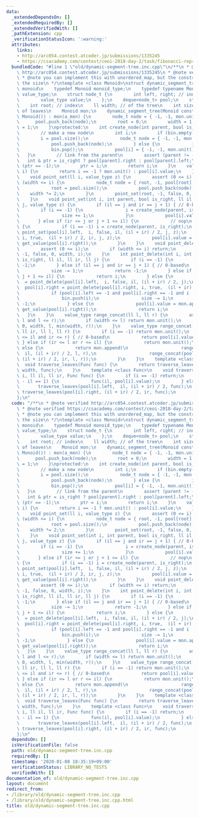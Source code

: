 ```yaml
---
data:
  _extendedDependsOn: []
  _extendedRequiredBy: []
  _extendedVerifiedWith: []
  _pathExtension: cpp
  _verificationStatusIcon: ':warning:'
  attributes:
    links:
    - http://arc054.contest.atcoder.jp/submissions/1335245
    - https://csacademy.com/contest/ceoi-2018-day-2/task/fibonacci-representations-small/
  bundledCode: "#line 1 \"old/dynamic-segment-tree.inc.cpp\"\n/**\n * @note verified\
    \ http://arc054.contest.atcoder.jp/submissions/1335245\n * @note verified https://csacademy.com/contest/ceoi-2018-day-2/task/fibonacci-representations-small/\n\
    \ * @note you can implement this with unordered_map, but the constructor requires\
    \ the size\n */\ntemplate <class Monoid>\nstruct dynamic_segment_tree { // on\
    \ monoid\n    typedef Monoid monoid_type;\n    typedef typename Monoid::value_type\
    \ value_type;\n    struct node_t {\n        int left, right; // indices on pool\n\
    \        value_type value;\n    };\n    deque<node_t> pool;\n    stack<int> bin;\n\
    \    int root; // index\n    ll width; // of the tree\n    int size; // the number\
    \ of leaves\n    Monoid mon;\n    dynamic_segment_tree(Monoid const & a_mon =\
    \ Monoid()) : mon(a_mon) {\n        node_t node = { -1, -1, mon.unit() };\n  \
    \      pool.push_back(node);\n        root = 0;\n        width = 1;\n        size\
    \ = 1;\n    }\nprotected:\n    int create_node(int parent, bool is_right) {\n\
    \        // make a new node\n        int i;\n        if (bin.empty()) {\n    \
    \        i = pool.size();\n            node_t node = { -1, -1, mon.unit() };\n\
    \            pool.push_back(node);\n        } else {\n            i = bin.top();\n\
    \            bin.pop();\n            pool[i] = { -1, -1, mon.unit() };\n     \
    \   }\n        // link from the parent\n        assert (parent != -1);\n     \
    \   int & ptr = is_right ? pool[parent].right : pool[parent].left;\n        assert\
    \ (ptr == -1);\n        ptr = i;\n        return i;\n    }\n    value_type get_value(int\
    \ i) {\n        return i == -1 ? mon.unit() : pool[i].value;\n    }\npublic:\n\
    \    void point_set(ll i, value_type z) {\n        assert (0 <= i);\n        while\
    \ (width <= i) {\n            node_t node = { root, -1, pool[root].value };\n\
    \            root = pool.size();\n            pool.push_back(node);\n        \
    \    width *= 2;\n        }\n        point_set(root, -1, false, 0, width, i, z);\n\
    \    }\n    void point_set(int i, int parent, bool is_right, ll il, ll ir, ll\
    \ j, value_type z) {\n        if (il == j and ir == j + 1) { // 0-based\n    \
    \        if (i == -1) {\n                i = create_node(parent, is_right);\n\
    \                size += 1;\n            }\n            pool[i].value = z;\n \
    \       } else if (ir <= j or j + 1 <= il) {\n            // nop\n        } else\
    \ {\n            if (i == -1) i = create_node(parent, is_right);\n           \
    \ point_set(pool[i].left,  i, false, il, (il + ir) / 2, j, z);\n            point_set(pool[i].right,\
    \ i, true,  (il + ir) / 2, ir, j, z);\n            pool[i].value = mon.append(get_value(pool[i].left),\
    \ get_value(pool[i].right));\n        }\n    }\n    void point_delete(ll i) {\n\
    \        assert (0 <= i);\n        if (width <= i) return;\n        root = point_delete(root,\
    \ -1, false, 0, width, i);\n    }\n    int point_delete(int i, int parent, bool\
    \ is_right, ll il, ll ir, ll j) {\n        if (i == -1) {\n            return\
    \ -1;\n        } else if (il == j and ir == j + 1) { // 0-based\n            bin.push(i);\n\
    \            size -= 1;\n            return -1;\n        } else if (ir <= j or\
    \ j + 1 <= il) {\n            return i;\n        } else {\n            pool[i].left\
    \  = point_delete(pool[i].left,  i, false, il, (il + ir) / 2, j);\n          \
    \  pool[i].right = point_delete(pool[i].right, i, true,  (il + ir) / 2, ir, j);\n\
    \            if (pool[i].left == -1 and pool[i].right == -1 and i != root) {\n\
    \                bin.push(i);\n                size -= 1;\n                return\
    \ -1;\n            } else {\n                pool[i].value = mon.append(get_value(pool[i].left),\
    \ get_value(pool[i].right));\n                return i;\n            }\n     \
    \   }\n    }\n    value_type range_concat(ll l, ll r) {\n        assert (0 <=\
    \ l and l <= r);\n        if (width <= l) return mon.unit();\n        return range_concat(root,\
    \ 0, width, l, min(width, r));\n    }\n    value_type range_concat(int i, ll il,\
    \ ll ir, ll l, ll r) {\n        if (i == -1) return mon.unit();\n        if (l\
    \ <= il and ir <= r) { // 0-based\n            return pool[i].value;\n       \
    \ } else if (ir <= l or r <= il) {\n            return mon.unit();\n        }\
    \ else {\n            return mon.append(\n                    range_concat(pool[i].left,\
    \  il, (il + ir) / 2, l, r),\n                    range_concat(pool[i].right,\
    \ (il + ir) / 2, ir, l, r));\n        }\n    }\n    template <class Func>\n  \
    \  void traverse_leaves(Func func) {\n        return traverse_leaves(root, 0,\
    \ width, func);\n    }\n    template <class Func>\n    void traverse_leaves(ll\
    \ i, ll il, ll ir, Func func) {\n        if (i == -1) return;\n        if (ir\
    \ - il == 1) {\n            func(il, pool[i].value);\n        } else {\n     \
    \       traverse_leaves(pool[i].left,  il, (il + ir) / 2, func);\n           \
    \ traverse_leaves(pool[i].right, (il + ir) / 2, ir, func);\n        }\n    }\n\
    };\n"
  code: "/**\n * @note verified http://arc054.contest.atcoder.jp/submissions/1335245\n\
    \ * @note verified https://csacademy.com/contest/ceoi-2018-day-2/task/fibonacci-representations-small/\n\
    \ * @note you can implement this with unordered_map, but the constructor requires\
    \ the size\n */\ntemplate <class Monoid>\nstruct dynamic_segment_tree { // on\
    \ monoid\n    typedef Monoid monoid_type;\n    typedef typename Monoid::value_type\
    \ value_type;\n    struct node_t {\n        int left, right; // indices on pool\n\
    \        value_type value;\n    };\n    deque<node_t> pool;\n    stack<int> bin;\n\
    \    int root; // index\n    ll width; // of the tree\n    int size; // the number\
    \ of leaves\n    Monoid mon;\n    dynamic_segment_tree(Monoid const & a_mon =\
    \ Monoid()) : mon(a_mon) {\n        node_t node = { -1, -1, mon.unit() };\n  \
    \      pool.push_back(node);\n        root = 0;\n        width = 1;\n        size\
    \ = 1;\n    }\nprotected:\n    int create_node(int parent, bool is_right) {\n\
    \        // make a new node\n        int i;\n        if (bin.empty()) {\n    \
    \        i = pool.size();\n            node_t node = { -1, -1, mon.unit() };\n\
    \            pool.push_back(node);\n        } else {\n            i = bin.top();\n\
    \            bin.pop();\n            pool[i] = { -1, -1, mon.unit() };\n     \
    \   }\n        // link from the parent\n        assert (parent != -1);\n     \
    \   int & ptr = is_right ? pool[parent].right : pool[parent].left;\n        assert\
    \ (ptr == -1);\n        ptr = i;\n        return i;\n    }\n    value_type get_value(int\
    \ i) {\n        return i == -1 ? mon.unit() : pool[i].value;\n    }\npublic:\n\
    \    void point_set(ll i, value_type z) {\n        assert (0 <= i);\n        while\
    \ (width <= i) {\n            node_t node = { root, -1, pool[root].value };\n\
    \            root = pool.size();\n            pool.push_back(node);\n        \
    \    width *= 2;\n        }\n        point_set(root, -1, false, 0, width, i, z);\n\
    \    }\n    void point_set(int i, int parent, bool is_right, ll il, ll ir, ll\
    \ j, value_type z) {\n        if (il == j and ir == j + 1) { // 0-based\n    \
    \        if (i == -1) {\n                i = create_node(parent, is_right);\n\
    \                size += 1;\n            }\n            pool[i].value = z;\n \
    \       } else if (ir <= j or j + 1 <= il) {\n            // nop\n        } else\
    \ {\n            if (i == -1) i = create_node(parent, is_right);\n           \
    \ point_set(pool[i].left,  i, false, il, (il + ir) / 2, j, z);\n            point_set(pool[i].right,\
    \ i, true,  (il + ir) / 2, ir, j, z);\n            pool[i].value = mon.append(get_value(pool[i].left),\
    \ get_value(pool[i].right));\n        }\n    }\n    void point_delete(ll i) {\n\
    \        assert (0 <= i);\n        if (width <= i) return;\n        root = point_delete(root,\
    \ -1, false, 0, width, i);\n    }\n    int point_delete(int i, int parent, bool\
    \ is_right, ll il, ll ir, ll j) {\n        if (i == -1) {\n            return\
    \ -1;\n        } else if (il == j and ir == j + 1) { // 0-based\n            bin.push(i);\n\
    \            size -= 1;\n            return -1;\n        } else if (ir <= j or\
    \ j + 1 <= il) {\n            return i;\n        } else {\n            pool[i].left\
    \  = point_delete(pool[i].left,  i, false, il, (il + ir) / 2, j);\n          \
    \  pool[i].right = point_delete(pool[i].right, i, true,  (il + ir) / 2, ir, j);\n\
    \            if (pool[i].left == -1 and pool[i].right == -1 and i != root) {\n\
    \                bin.push(i);\n                size -= 1;\n                return\
    \ -1;\n            } else {\n                pool[i].value = mon.append(get_value(pool[i].left),\
    \ get_value(pool[i].right));\n                return i;\n            }\n     \
    \   }\n    }\n    value_type range_concat(ll l, ll r) {\n        assert (0 <=\
    \ l and l <= r);\n        if (width <= l) return mon.unit();\n        return range_concat(root,\
    \ 0, width, l, min(width, r));\n    }\n    value_type range_concat(int i, ll il,\
    \ ll ir, ll l, ll r) {\n        if (i == -1) return mon.unit();\n        if (l\
    \ <= il and ir <= r) { // 0-based\n            return pool[i].value;\n       \
    \ } else if (ir <= l or r <= il) {\n            return mon.unit();\n        }\
    \ else {\n            return mon.append(\n                    range_concat(pool[i].left,\
    \  il, (il + ir) / 2, l, r),\n                    range_concat(pool[i].right,\
    \ (il + ir) / 2, ir, l, r));\n        }\n    }\n    template <class Func>\n  \
    \  void traverse_leaves(Func func) {\n        return traverse_leaves(root, 0,\
    \ width, func);\n    }\n    template <class Func>\n    void traverse_leaves(ll\
    \ i, ll il, ll ir, Func func) {\n        if (i == -1) return;\n        if (ir\
    \ - il == 1) {\n            func(il, pool[i].value);\n        } else {\n     \
    \       traverse_leaves(pool[i].left,  il, (il + ir) / 2, func);\n           \
    \ traverse_leaves(pool[i].right, (il + ir) / 2, ir, func);\n        }\n    }\n\
    };\n"
  dependsOn: []
  isVerificationFile: false
  path: old/dynamic-segment-tree.inc.cpp
  requiredBy: []
  timestamp: '2020-01-08 18:35:19+09:00'
  verificationStatus: LIBRARY_NO_TESTS
  verifiedWith: []
documentation_of: old/dynamic-segment-tree.inc.cpp
layout: document
redirect_from:
- /library/old/dynamic-segment-tree.inc.cpp
- /library/old/dynamic-segment-tree.inc.cpp.html
title: old/dynamic-segment-tree.inc.cpp
---
```

